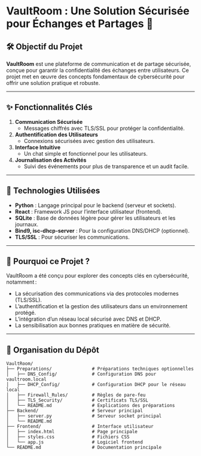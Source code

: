 # VaultRoom : Une Solution Sécurisée pour Échanges et Partages 🔐  

## 🛠️ Objectif du Projet  
**VaultRoom** est une plateforme de communication et de partage sécurisée, conçue pour garantir la confidentialité des échanges entre utilisateurs. Ce projet met en œuvre des concepts fondamentaux de cybersécurité pour offrir une solution pratique et robuste.  

---

## ✨ Fonctionnalités Clés  

1. **Communication Sécurisée**  
   - Messages chiffrés avec TLS/SSL pour protéger la confidentialité.  
2. **Authentification des Utilisateurs**  
   - Connexions sécurisées avec gestion des utilisateurs.  
3. **Interface Intuitive**  
   - Un chat simple et fonctionnel pour les utilisateurs.  
4. **Journalisation des Activités**  
   - Suivi des événements pour plus de transparence et un audit facile.  

---

## 🌟 Technologies Utilisées  

- **Python** : Langage principal pour le backend (serveur et sockets).  
- **React** : Framework JS pour l’interface utilisateur (frontend).  
- **SQLite** : Base de données légère pour gérer les utilisateurs et les journaux.  
- **Bind9, isc-dhcp-server** : Pour la configuration DNS/DHCP (optionnel).  
- **TLS/SSL** : Pour sécuriser les communications.  

---

## 🚀 Pourquoi ce Projet ?  

VaultRoom a été conçu pour explorer des concepts clés en cybersécurité, notamment :  
- La sécurisation des communications via des protocoles modernes (TLS/SSL).  
- L’authentification et la gestion des utilisateurs dans un environnement protégé.  
- L’intégration d’un réseau local sécurisé avec DNS et DHCP.  
- La sensibilisation aux bonnes pratiques en matière de sécurité.  

---

## 📂 Organisation du Dépôt  

```plaintext
VaultRoom/
├── Preparations/               # Préparations techniques optionnelles
│   ├── DNS_Config/             # Configuration DNS pour vaultroom.local
│   ├── DHCP_Config/            # Configuration DHCP pour le réseau local
│   ├── Firewall_Rules/         # Règles de pare-feu
│   ├── TLS_Security/           # Certificats TLS/SSL
│   └── README.md               # Explications des préparations
├── Backend/                    # Serveur principal
│   ├── server.py               # Serveur socket principal
│   └── README.md
├── Frontend/                   # Interface utilisateur
│   ├── index.html              # Page principale
│   ├── styles.css              # Fichiers CSS
│   └── app.js                  # Logiciel frontend
└── README.md                   # Documentation principale
